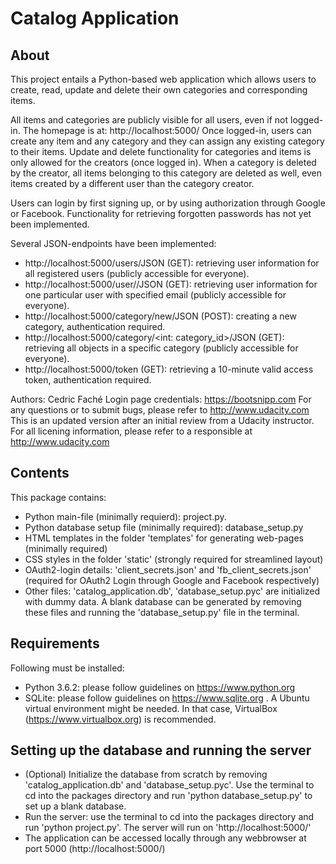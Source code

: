 # Catalog Application

## About
This project entails a Python-based web application which allows users to create, read, update and delete their own categories and corresponding items.

All items and categories are publicly visible for all users, even if not logged-in. The homepage is at: http://localhost:5000/
Once logged-in, users can create any item and any category and they can assign any existing category to their items.
Update and delete functionality for categories and items is only allowed for the creators (once logged in).
When a category is deleted by the creator, all items belonging to this category are deleted as well, even items created by a different user than the category creator.

Users can login by first signing up, or by using authorization through Google or Facebook.
Functionality for retrieving forgotten passwords has not yet been implemented.

Several JSON-endpoints have been implemented:
* http://localhost:5000/users/JSON (GET): retrieving user information for all registered users (publicly accessible for everyone).
* http://localhost:5000/user/<email>/JSON (GET): retrieving user information for one particular user with specified email (publicly accessible for everyone).
* http://localhost:5000/category/new/JSON (POST): creating a new category, authentication required.
* http://localhost:5000/category/<int: category_id>/JSON (GET): retrieving all objects in a specific category (publicly accessible for everyone).
* http://localhost:5000/token (GET): retrieving a 10-minute valid access token, authentication required.

Authors: Cedric Faché
Login page credentials: https://bootsnipp.com
For any questions or to submit bugs, please refer to http://www.udacity.com
This is an updated version after an initial review from a Udacity instructor.
For all licening information, please refer to a responsible at http://www.udacity.com

## Contents
This package contains:

* Python main-file (minimally requierd): project.py.
* Python database setup file (minimally required): database_setup.py
* HTML templates in the folder 'templates' for generating web-pages (minimally required)
* CSS styles in the folder 'static' (strongly required for streamlined layout)
* OAuth2-login details: 'client_secrets.json' and 'fb_client_secrets.json' (required for OAuth2 Login through Google and Facebook respectively)
* Other files: 'catalog_application.db', 'database_setup.pyc' are initialized with dummy data. A blank database can be generated by removing these files and running the 'database_setup.py' file in the terminal.

## Requirements
Following must be installed:

* Python 3.6.2: please follow guidelines on https://www.python.org
* SQLite: please follow guidelines on https://www.sqlite.org . A Ubuntu virtual environment might be needed. In that case, VirtualBox (https://www.virtualbox.org) is recommended.

## Setting up the database and running the server

* (Optional) Initialize the database from scratch by removing 'catalog_application.db' and 'database_setup.pyc'. Use the terminal to cd into the packages directory and run 'python database_setup.py' to set up a blank database.
* Run the server: use the terminal to cd into the packages directory and run 'python project.py'. The server will run on 'http://localhost:5000/'
* The application can be accessed locally through any webbrowser at port 5000 (http://localhost:5000/)